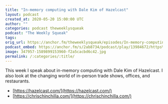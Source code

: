 ```yaml
---
title: "In-memory computing with Dale Kim of Hazelcast"
layout: podcast
created_at: 2020-05-20 15:00:00 UTC
author: ""
categories: podcast theweeklysqueak
podcast: "The Weekly Squeak"
tags: 
orig_url: https://anchor.fm/theweeklysqueak/episodes/In-memory-computing-with-Dale-Kim-of-Hazelcast-ee99f0
podcast_embed: https://anchor.fm/s/2ab8734/podcast/play/13984672/https%3A%2F%2Fd3ctxlq1ktw2nl.cloudfront.net%2Fproduction%2F2020-4-19%2F74686053-44100-2-e7c2c2d2c0302.mp3
image: 347957-1589899153960-f2a5cacbd6c42.jpg
permalink: /:categories/:title/
---
```

This week I speak about in-memory computing with Dale Kim of Hazelcast. I also look at the changing world of in-person trade shows, offices, and restaurants.

- [https://hazelcast.com/](https://hazelcast.com/)
- [https://chrischinchilla.com/](https://chrischinchilla.com/)